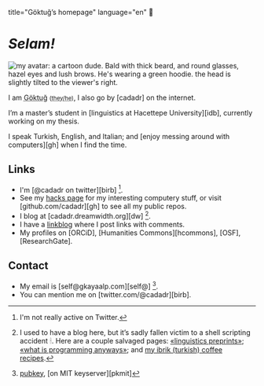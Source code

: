title="Göktuğ’s homepage"
language="en"

# _Selam!_

 <img src="./avi.png" title="avatar" id="avatar" alt="my avatar: a cartoon dude. Bald with thick beard, and round glasses, hazel eyes and lush brows. He's wearing a green hoodie. the head is slightly tilted to the viewer's right."></img>

I am <abbr title="/gœk.'tuˑ/">Göktuğ</abbr>
<small>(<abbr title="English pronouns.">they/he</abbr>)</small>,
I also go by [cadadr] on the internet.

I’m a master’s student in [linguistics at Hacettepe University][idb],
currently working on my thesis.

I speak Turkish, English, and Italian; and [enjoy messing around with
computers][gh] when I find the time.

## Links

* I'm [\@cadadr on twitter][birb] [^1].
* See my [hacks page](./hacks.html) for my interesting computery stuff,
  or visit [github.com/cadadr][gh] to see all my public repos.
* I blog at [cadadr.dreamwidth.org][dw] [^2].
* I have a [linkblog](./linkblog/) where I post links with comments.
* My profiles on [ORCiD], [Humanities Commons][hcommons], [OSF],
  [ResearchGate].

## Contact

* My email is [self\@gkayaalp.com][self\@] [^3].
* You can mention me on [twitter.com/\@cadadr][birb].

[^1]: I'm not really active on Twitter.
[^2]: I used to have a blog here, but it’s sadly fallen victim to a
  shell scripting accident 🕯.  Here are a couple salvaged pages:
  [«linguistics preprints»](./lingpreprints.html); [«what is
  programming anyways»](./what_is_prog.html); and [my ibrik (turkish)
  coffee recipes](./turkish-coffee.html).
[^3]: [pubkey](./pubkey.asc), [on MIT keyserver][pkmit]
